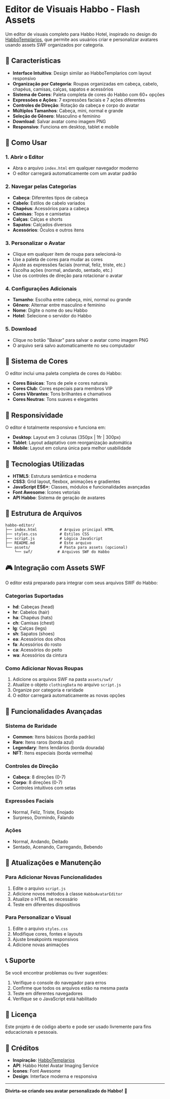 # Editor de Visuais Habbo - Flash Assets

Um editor de visuais completo para Habbo Hotel, inspirado no design do [HabboTemplarios](https://habbotemplarios.com/generador-de-habbos), que permite aos usuários criar e personalizar avatares usando assets SWF organizados por categoria.

## 🎯 Características

- **Interface Intuitiva**: Design similar ao HabboTemplarios com layout responsivo
- **Organização por Categoria**: Roupas organizadas em cabeça, cabelo, chapéus, camisas, calças, sapatos e acessórios
- **Sistema de Cores**: Paleta completa de cores do Habbo com 60+ opções
- **Expressões e Ações**: 7 expressões faciais e 7 ações diferentes
- **Controles de Direção**: Rotação da cabeça e corpo do avatar
- **Múltiplos Tamanhos**: Cabeça, mini, normal e grande
- **Seleção de Gênero**: Masculino e feminino
- **Download**: Salvar avatar como imagem PNG
- **Responsivo**: Funciona em desktop, tablet e mobile

## 🚀 Como Usar

### 1. Abrir o Editor
- Abra o arquivo `index.html` em qualquer navegador moderno
- O editor carregará automaticamente com um avatar padrão

### 2. Navegar pelas Categorias
- **Cabeça**: Diferentes tipos de cabeça
- **Cabelo**: Estilos de cabelo variados
- **Chapéus**: Acessórios para a cabeça
- **Camisas**: Tops e camisetas
- **Calças**: Calças e shorts
- **Sapatos**: Calçados diversos
- **Acessórios**: Óculos e outros itens

### 3. Personalizar o Avatar
- Clique em qualquer item de roupa para selecioná-lo
- Use a paleta de cores para mudar as cores
- Ajuste as expressões faciais (normal, feliz, triste, etc.)
- Escolha ações (normal, andando, sentado, etc.)
- Use os controles de direção para rotacionar o avatar

### 4. Configurações Adicionais
- **Tamanho**: Escolha entre cabeça, mini, normal ou grande
- **Gênero**: Alternar entre masculino e feminino
- **Nome**: Digite o nome do seu Habbo
- **Hotel**: Selecione o servidor do Habbo

### 5. Download
- Clique no botão "Baixar" para salvar o avatar como imagem PNG
- O arquivo será salvo automaticamente no seu computador

## 🎨 Sistema de Cores

O editor inclui uma paleta completa de cores do Habbo:
- **Cores Básicas**: Tons de pele e cores naturais
- **Cores Club**: Cores especiais para membros VIP
- **Cores Vibrantes**: Tons brilhantes e chamativos
- **Cores Neutras**: Tons suaves e elegantes

## 📱 Responsividade

O editor é totalmente responsivo e funciona em:
- **Desktop**: Layout em 3 colunas (350px | 1fr | 300px)
- **Tablet**: Layout adaptativo com reorganização automática
- **Mobile**: Layout em coluna única para melhor usabilidade

## 🔧 Tecnologias Utilizadas

- **HTML5**: Estrutura semântica e moderna
- **CSS3**: Grid layout, flexbox, animações e gradientes
- **JavaScript ES6+**: Classes, módulos e funcionalidades avançadas
- **Font Awesome**: Ícones vetoriais
- **API Habbo**: Sistema de geração de avatares

## 📁 Estrutura de Arquivos

```
habbo-editor/
├── index.html          # Arquivo principal HTML
├── styles.css          # Estilos CSS
├── script.js           # Lógica JavaScript
├── README.md           # Este arquivo
└── assets/             # Pasta para assets (opcional)
    └── swf/           # Arquivos SWF do Habbo
```

## 🎮 Integração com Assets SWF

O editor está preparado para integrar com seus arquivos SWF do Habbo:

### Categorias Suportadas
- **hd**: Cabeças (head)
- **hr**: Cabelos (hair)
- **ha**: Chapéus (hats)
- **ch**: Camisas (chest)
- **lg**: Calças (legs)
- **sh**: Sapatos (shoes)
- **ea**: Acessórios dos olhos
- **fa**: Acessórios do rosto
- **ca**: Acessórios do peito
- **wa**: Acessórios da cintura

### Como Adicionar Novas Roupas
1. Adicione os arquivos SWF na pasta `assets/swf/`
2. Atualize o objeto `clothingData` no arquivo `script.js`
3. Organize por categoria e raridade
4. O editor carregará automaticamente as novas opções

## 🌟 Funcionalidades Avançadas

### Sistema de Raridade
- **Common**: Itens básicos (borda padrão)
- **Rare**: Itens raros (borda azul)
- **Legendary**: Itens lendários (borda dourada)
- **NFT**: Itens especiais (borda vermelha)

### Controles de Direção
- **Cabeça**: 8 direções (0-7)
- **Corpo**: 8 direções (0-7)
- Controles intuitivos com setas

### Expressões Faciais
- Normal, Feliz, Triste, Enojado
- Surpreso, Dormindo, Falando

### Ações
- Normal, Andando, Deitado
- Sentado, Acenando, Carregando, Bebendo

## 🔄 Atualizações e Manutenção

### Para Adicionar Novas Funcionalidades
1. Edite o arquivo `script.js`
2. Adicione novos métodos à classe `HabboAvatarEditor`
3. Atualize o HTML se necessário
4. Teste em diferentes dispositivos

### Para Personalizar o Visual
1. Edite o arquivo `styles.css`
2. Modifique cores, fontes e layouts
3. Ajuste breakpoints responsivos
4. Adicione novas animações

## 📞 Suporte

Se você encontrar problemas ou tiver sugestões:
1. Verifique o console do navegador para erros
2. Confirme que todos os arquivos estão na mesma pasta
3. Teste em diferentes navegadores
4. Verifique se o JavaScript está habilitado

## 📄 Licença

Este projeto é de código aberto e pode ser usado livremente para fins educacionais e pessoais.

## 🙏 Créditos

- **Inspiração**: [HabboTemplarios](https://habbotemplarios.com/generador-de-habbos)
- **API**: Habbo Hotel Avatar Imaging Service
- **Ícones**: Font Awesome
- **Design**: Interface moderna e responsiva

---

**Divirta-se criando seu avatar personalizado do Habbo!** 🎉
